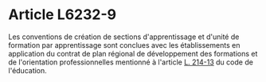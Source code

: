 # Article L6232-9

Les conventions de création de sections d'apprentissage et d'unité de formation par apprentissage sont conclues avec les établissements en application du contrat de plan régional de développement des formations et de l'orientation professionnelles mentionné à l'article [L. 214-13][1] du code de l'éducation.

 [1]: /affichCodeArticle.do?cidTexte=LEGITEXT000006071191&idArticle=LEGIARTI000006524588&dateTexte=&categorieLien=cid